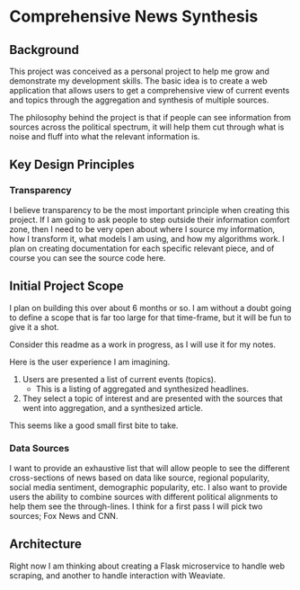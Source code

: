 # Comprehensive News Synthesis

## Background
This project was conceived as a personal project to help me grow and demonstrate my 
development skills. The basic idea is to create a web application that allows users to get a
comprehensive view of current events and topics through the aggregation and synthesis of multiple
sources.

The philosophy behind the project is that if people can see information from sources across the 
political spectrum, it will help them cut through what is noise and fluff into what the relevant 
information is.

## Key Design Principles

### Transparency

I believe transparency to be the most important principle when creating this project. If I am going to 
ask people to step outside their information comfort zone, then I need to be very open about where I 
source my information, how I transform it, what models I am using, and how my algorithms work. I plan on 
creating documentation for each specific relevant piece, and of course you can see the source code here.

## Initial Project Scope
I plan on building this over about 6 months or so. I am without a doubt going to define a scope that
is far too large for that time-frame, but it will be fun to give it a shot.

Consider this readme as a work in progress, as I will use it for my notes.

Here is the user experience I am imagining. 

1) Users are presented a list of current events (topics).
    - This is a listing of aggregated and synthesized headlines.
2) They select a topic of interest and are presented with the sources that went into aggregation,
   and a synthesized article.

This seems like a good small first bite to take.

### Data Sources
I want to provide an exhaustive list that will allow people to see the different cross-sections of news
based on data like source, regional popularity, social media sentiment, demographic popularity, etc. I 
also want to provide users the ability to combine sources with different political alignments to help them
see the through-lines. I think for a first pass I will pick two sources; Fox News and CNN.

## Architecture
Right now I am thinking about creating a Flask microservice to handle web scraping, and another to handle
interaction with Weaviate.

